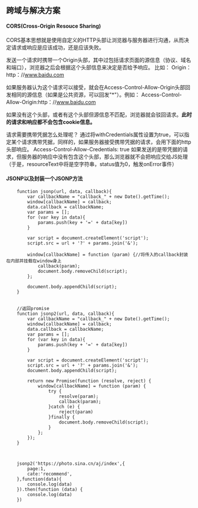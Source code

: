 ## 跨域与解决方案

#### CORS(Cross-Origin Resouce Sharing)
CORS基本思想就是使用自定义的HTTP头部让浏览器与服务器进行沟通，从而决定请求或响应是应该成功，还是应该失败。

发送一个请求时携带一个Origin头部，其中过包括请求页面的源信息（协议、域名和端口），浏览器之后会根据这个头部信息来决定是否给予响应。
比如： Origin：http：//www.baidu.com

如果服务器认为这个请求可以接受，就会在Access-Control-Allow-Origin头部回发相同的源信息（如果是公共资源，可以回发"*"）。例如：
Access-Control-Allow-Origin:http：//www.baidu.com

如果没有这个头部，或者有这个头部但源信息不匹配，浏览器就会驳回请求。**此时的请求和响应都不会包含cookie信息。**

请求需要携带凭据怎么处理呢？
通过将withCredentials属性设置为true，可以指定某个请求携带凭据，同样的，如果服务器接受携带凭据的请求，会用下面的http头部响应。
Access-Control-Allow-Credentials: true
如果发送的是带凭据的请求，但服务器的响应中没有包含这个头部，那么浏览器就不会把响应交给JS处理（于是，resourceText中将是空字符串，status值为0，触发onError事件）

#### JSONP以及封装一个JSONP方法
```
    function jsonp(url, data, callback){
        var callbackName = "callback_" + new Date().getTime();
        window[callbackName] = callback;
        data.callback = callbackName;
        var params = [];
        for (var key in data){
            params.push(key + '=' + data[key])
        }
    
        var script = document.createElement('script');
        script.src = url + '?' + params.join('&');
    
        window[callbackName] = function (param) {//将传入的callback封装在内部并挂载在window身上
            callback(param);
            document.body.removeChild(script);
        };
    
        document.body.appendChild(script);
    }
    
    
    //返回promise
    function jsonp2(url, data, callback){
        var callbackName = "callback_" + new Date().getTime();
        window[callbackName] = callback;
        data.callback = callbackName;
        var params = [];
        for (var key in data){
            params.push(key + '=' + data[key])
        }
    
        var script = document.createElement('script');
        script.src = url + '?' + params.join('&');
        document.body.appendChild(script);
    
        return new Promise(function (resolve, reject) {
            window[callbackName] = function (param) {
                try {
                    resolve(param);
                    callback(param);
                }catch (e) {
                    reject(param)
                }finally {
                    document.body.removeChild(script);
                }
            };
        });
    }
    
    
    
    jsonp2('https://photo.sina.cn/aj/index',{
        page:1,
        cate:'recommend',
    },function(data){
        console.log(data)
    }).then(function (data) {
        console.log(data)
    })

```
